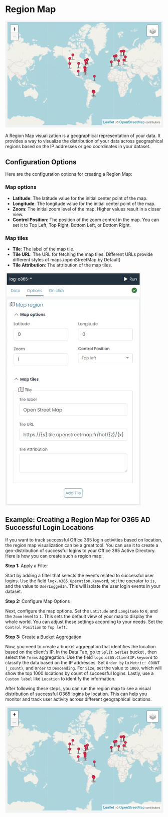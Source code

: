 # Region Map

<img alt="dashobard view" src="./../../../Images/Components/Dashboards/regionMap/result.png">

A Region Map visualization is a geographical representation of your data. It provides a way to visualize the distribution of your data across geographical regions based on the IP addresses or geo coordinates in your dataset.

## Configuration Options

Here are the configuration options for creating a Region Map:

### Map options

- **Latitude**: The latitude value for the initial center point of the map.
- **Longitude**: The longitude value for the initial center point of the map.
- **Zoom**: The initial zoom level of the map. Higher values result in a closer view.
- **Control Position**: The position of the zoom control in the map. You can set it to Top Left, Top Right, Bottom Left, or Bottom Right.

### Map tiles

- **Tile**: The label of the map tile.
- **Tile URL**: The URL for fetching the map tiles. Different URLs provide different styles of maps.(openStreetMap by Default)
- **Tile Attribution**: The attribution of the map tiles.

<img alt="dashobard view" src="./../../../Images/Components/Dashboards/regionMap/conf.png">

## Example: Creating a Region Map for O365 AD Successful Login Locations

If you want to track successful Office 365 login activities based on location, the region map visualization can be a great tool. You can use it to create a geo-distribution of successful logins to your Office 365 Active Directory. Here is how you can create such a region map:

**Step 1:** Apply a Filter

Start by adding a filter that selects the events related to successful user logins. Use the field `logx.o365.Operation.keyword`, set the operator to `is`, and the value to `UserLoggedIn`. This will isolate the user login events in your dataset.

**Step 2:** Configure Map Options

Next, configure the map options. Set the `Latitude` and `Longitude` to `0`, and the `Zoom` level to `1`. This sets the default view of your map to display the whole world. You can adjust these settings according to your needs. Set the `Control Position` to `Top left`.

**Step 3:** Create a Bucket Aggregation

Now, you need to create a bucket aggregation that identifies the location based on the client's IP. In the Data Tab, go to `Split Series` bucket , then select the `Terms` aggregation. Use the field `logx.o365.ClientIP.keyword` to classify the data based on the IP addresses. Set `Order by` to `Metric: COUNT (_count)`, and `Order` to `Descending`. For `Size`, set the value to `1000`, which will show the top 1000 locations by count of successful logins. Lastly, use a `Custom label` like `Location` to identify the information.

After following these steps, you can run the region map to see a visual distribution of successful O365 logins by location. This can help you monitor and track user activity across different geographical locations. 

<img alt="dashobard view" src="./../../../Images/Components/Dashboards/regionMap/result.png">

